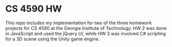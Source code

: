 # CS 4590 HW
This repo includes my implementation for two of the three homework projects for CS 4590 at the Georgia Institute of Technology. HW 2 was done in JavaScript and used the jQuery UI, while HW 3 was involved C# scripting for a 3D scene using the Unity game engine.
